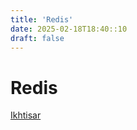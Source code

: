 ```yaml
---
title: 'Redis'
date: 2025-02-18T18:40::10
draft: false
---
```


# Redis

[Ikhtisar](Redis%208b12aaa68583408fb19989777eb49ddb/Ikhtisar%207600d3b726ff402ab902feae45d4090a.md)

